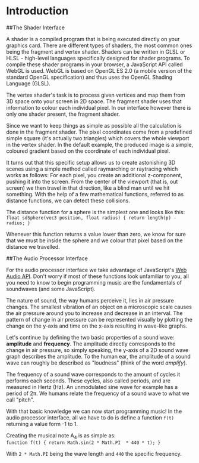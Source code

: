 Introduction
============

##The Shader Interface

A shader is a compiled program that is being executed directly on your graphics card. There are different types of shaders, the most common ones being the fragment and vertex shader. Shaders can be written in GLSL or HLSL - high-level languages specifically designed for shader programs. To compile these shader programs in your browser, a JavaScript API called WebGL is used. WebGL is based on OpenGL ES 2.0 (a mobile version of the standard OpenGL specification) and thus uses the OpenGL Shading Language (GLSL).

The vertex shader's task is to process given vertices and map them from 3D space onto your screen in 2D space. The fragment shader uses that information to colour each individual pixel. In our interface however there is only one shader present, the fragment shader.

Since we want to keep things as simple as possible all the calculation is done in the fragment shader. The pixel coordinates come from a predefined simple square (it's actually two triangles) which covers the whole viewport in the vertex shader. In the default example, the produced image is a simple, coloured gradient based on the coordinate of each individual pixel.

It turns out that this specific setup allows us to create astonishing 3D scenes using a simple method called raymarching or raytracing which works as follows: For each pixel, you create an additional z-component, pushing it into the screen. From the center of the viewport (that is, out screen) we then travel in that direction, like a blind man until we hit something. With the help of a few mathematical functions, referred to as distance functions, we can detect these collisions.

The distance function for a sphere is the simplest one and looks like this: `float sdSphere(vec3 position, float radius) { return length(p) - radius; }`  

Whenever this function returns a value lower than zero, we know for sure that we must be inside the sphere and we colour that pixel based on the distance we travelled.

##The Audio Processor Interface

For the audio processor interface we take advantage of JavaScript's [Web Audio API](https://developer.mozilla.org/en-US/docs/Web/API/AudioContext). Don't worry if most of these functions look unfamiliar to you, all you need to know to begin programming music are the fundamentals of soundwaves (and some JavaScript).

The nature of sound, the way humans perceive it, lies in air pressure changes. The smallest vibration of an object on a microscopic scale causes the air pressure around you to increase and decrease in an interval. The pattern of change in air pressure can be represented visually by plotting the change on the y-axis and time on the x-axis resulting in wave-like graphs.

Let's continue by defining the two basic properties of a sound wave: **amplitude** and **frequency**. The amplitude directly corresponds to the change in air pressure, so simply speaking, the y-axis of a 2D sound wave graph describes the amplitude. To the human ear, the amplitude of a sound wave can roughly be described as "loudness" (think of the word *amplify*).

The frequency of a sound wave corresponds to the amount of cycles it performs each seconds. These cycles, also called periods, and are measured in Hertz (Hz). An unmodulated sine wave for example has a period of 2π. We humans relate the frequency of a sound wave to what we call "pitch".

With that basic knowledge we can now start programming music! In the audio processor interface, all we have to do is define a function `f(t)` returning a value form -1 to 1.

Creating the musical note A<sub>4</sub> is as simple as:  
`function f(t) { return Math.sin(2 * Math.PI  * 440 * t); }`

With `2 * Math.PI` being the wave length and `440` the specific frequency. 